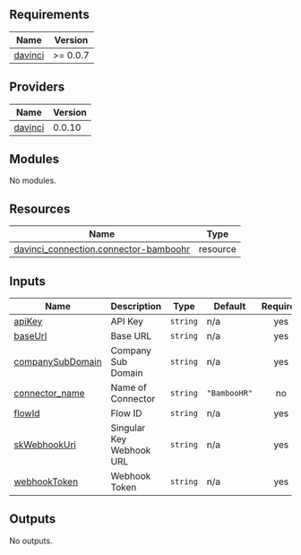 <!-- BEGIN_TF_DOCS -->
## Requirements

| Name | Version |
|------|---------|
| <a name="requirement_davinci"></a> [davinci](#requirement\_davinci) | >= 0.0.7 |

## Providers

| Name | Version |
|------|---------|
| <a name="provider_davinci"></a> [davinci](#provider\_davinci) | 0.0.10 |

## Modules

No modules.

## Resources

| Name | Type |
|------|------|
| [davinci_connection.connector-bamboohr](https://registry.terraform.io/providers/samir-gandhi/davinci/latest/docs/resources/connection) | resource |

## Inputs

| Name | Description | Type | Default | Required |
|------|-------------|------|---------|:--------:|
| <a name="input_apiKey"></a> [apiKey](#input\_apiKey) | API Key | `string` | n/a | yes |
| <a name="input_baseUrl"></a> [baseUrl](#input\_baseUrl) | Base URL | `string` | n/a | yes |
| <a name="input_companySubDomain"></a> [companySubDomain](#input\_companySubDomain) | Company Sub Domain | `string` | n/a | yes |
| <a name="input_connector_name"></a> [connector\_name](#input\_connector\_name) | Name of Connector | `string` | `"BambooHR"` | no |
| <a name="input_flowId"></a> [flowId](#input\_flowId) | Flow ID | `string` | n/a | yes |
| <a name="input_skWebhookUri"></a> [skWebhookUri](#input\_skWebhookUri) | Singular Key Webhook URL | `string` | n/a | yes |
| <a name="input_webhookToken"></a> [webhookToken](#input\_webhookToken) | Webhook Token | `string` | n/a | yes |

## Outputs

No outputs.
<!-- END_TF_DOCS -->